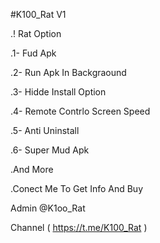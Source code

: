 #K100_Rat V1

.! Rat Option

.1- Fud Apk

.2- Run Apk In Backgraound

.3- Hidde Install Option

.4- Remote Contrlo Screen Speed

.5- Anti Uninstall

.6- Super Mud Apk

.And More

.Conect Me To Get Info And Buy

Admin @K1oo_Rat

Channel ( https://t.me/K100_Rat )
